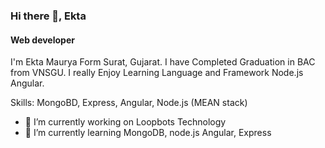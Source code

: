 ### Hi there 👋, Ekta
#### Web developer 
I'm Ekta Maurya Form Surat, Gujarat. I have Completed Graduation in BAC from VNSGU. I really Enjoy Learning Language and Framework Node.js Angular.

Skills: MongoBD, Express, Angular, Node.js (MEAN stack)

- 🔭 I’m currently working on Loopbots Technology  
- 🌱 I’m currently learning MongoDB, node.js Angular, Express 
